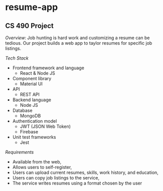 # resume-app
## CS 490 Project
*Overview*: Job hunting is hard work and customizing a resume can be tedious. Our project builds a web app to taylor resumes for specific job listings. 

*Tech Stack*
- Frontend framework and language
  - React & Node JS
- Component library
  - Material UI
- API
  - REST API
- Backend language
  - Node JS
- Database
  - MongoDB
- Authentication model
  - JWT (JSON Web Token)
  - Firebase
- Unit test frameworks
  - Jest

*Requirements*
- Available from the web, 
- Allows users to self-register, 
- Users can upload current resumes, skills, work history, and education,
- Users can copy job listings to the service,
- The service writes resumes using a format chosen by the user
